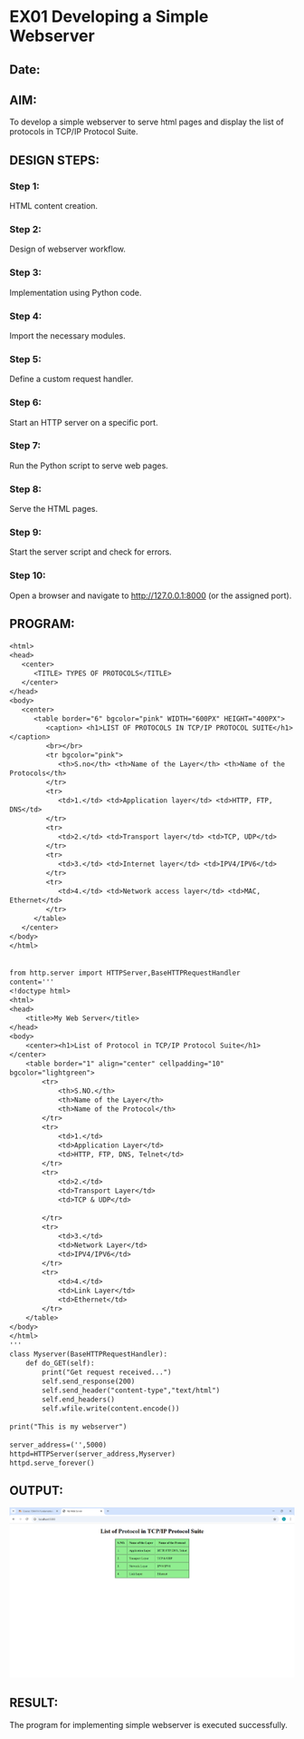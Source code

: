 # EX01 Developing a Simple Webserver
## Date:

## AIM:
To develop a simple webserver to serve html pages and display the list of protocols in TCP/IP Protocol Suite.

## DESIGN STEPS:
### Step 1: 
HTML content creation.

### Step 2:
Design of webserver workflow.

### Step 3:
Implementation using Python code.

### Step 4:
Import the necessary modules.

### Step 5:
Define a custom request handler.

### Step 6:
Start an HTTP server on a specific port.

### Step 7:
Run the Python script to serve web pages.

### Step 8:
Serve the HTML pages.

### Step 9:
Start the server script and check for errors.

### Step 10:
Open a browser and navigate to http://127.0.0.1:8000 (or the assigned port).

## PROGRAM:
```
<html>
<head>
   <center>
      <TITLE> TYPES OF PROTOCOLS</TITLE>
   </center>
</head>
<body>
   <center>
      <table border="6" bgcolor="pink" WIDTH="600PX" HEIGHT="400PX">
         <caption> <h1>LIST OF PROTOCOLS IN TCP/IP PROTOCOL SUITE</h1></caption>
         <br></br>
         <tr bgcolor="pink">
            <th>S.no</th> <th>Name of the Layer</th> <th>Name of the Protocols</th>
         </tr>
         <tr>
            <td>1.</td> <td>Application layer</td> <td>HTTP, FTP, DNS</td>
         </tr>
         <tr>
            <td>2.</td> <td>Transport layer</td> <td>TCP, UDP</td>
         </tr>
         <tr>
            <td>3.</td> <td>Internet layer</td> <td>IPV4/IPV6</td>
         </tr>
         <tr>
            <td>4.</td> <td>Network access layer</td> <td>MAC, Ethernet</td>
         </tr>
      </table>
   </center>
</body>
</html>
  

from http.server import HTTPServer,BaseHTTPRequestHandler
content='''
<!doctype html>
<html>
<head>
    <title>My Web Server</title>
</head>
<body>
    <center><h1>List of Protocol in TCP/IP Protocol Suite</h1></center>
    <table border="1" align="center" cellpadding="10" bgcolor="lightgreen">
        <tr>
            <th>S.NO.</th>
            <th>Name of the Layer</th>
            <th>Name of the Protocol</th>
        </tr>
        <tr>
            <td>1.</td> 
            <td>Application Layer</td>
            <td>HTTP, FTP, DNS, Telnet</td>
        </tr>
        <tr>
            <td>2.</td>
            <td>Transport Layer</td>
            <td>TCP & UDP</td>
            
        </tr>
        <tr>
            <td>3.</td>
            <td>Network Layer</td>
            <td>IPV4/IPV6</td>
        </tr>
        <tr>
            <td>4.</td>
            <td>Link Layer</td>
            <td>Ethernet</td>
        </tr>
    </table>
</body>
</html>
'''
class Myserver(BaseHTTPRequestHandler):
    def do_GET(self):
        print("Get request received...")
        self.send_response(200)
        self.send_header("content-type","text/html")
        self.end_headers()
        self.wfile.write(content.encode())

print("This is my webserver")

server_address=('',5000)
httpd=HTTPServer(server_address,Myserver)
httpd.serve_forever()
```


## OUTPUT:
![alt text](<Screenshot 2025-09-01 083852.png>)

## RESULT:
The program for implementing simple webserver is executed successfully.
